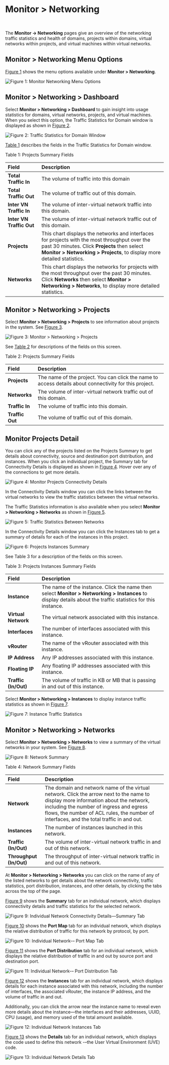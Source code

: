 # Monitor &gt; Networking

 

<div id="intro">

<div class="mini-toc-intro">

The **Monitor -&gt; Networking** pages give an overview of the
networking traffic statistics and health of domains, projects within
domains, virtual networks within projects, and virtual machines within
virtual networks.

</div>

</div>

## Monitor &gt; Networking Menu Options

[Figure 1](monitoring-networking-vnc.html#monitor-networking-menu) shows
the menu options available under **Monitor &gt; Networking**.

![Figure 1: Monitor Networking Menu Options](images/64512.gif)

## Monitor &gt; Networking &gt; Dashboard

Select **Monitor &gt; Networking &gt; Dashboard** to gain insight into
usage statistics for domains, virtual networks, projects, and virtual
machines. When you select this option, the Traffic Statistics for Domain
window is displayed as shown in
[Figure 2](monitoring-networking-vnc.html#traf-stat-dom-win).

![Figure 2: Traffic Statistics for Domain Window](images/s041588.gif)

[Table 1](monitoring-networking-vnc.html#prog-sum-tabl) describes the
fields in the Traffic Statistics for Domain window.

Table 1: Projects Summary Fields

| Field                    | Description                                                                                                                                                                                                                    |
|:-------------------------|:-------------------------------------------------------------------------------------------------------------------------------------------------------------------------------------------------------------------------------|
| **Total Traffic In**     | The volume of traffic into this domain                                                                                                                                                                                         |
| **Total Traffic Out**    | The volume of traffic out of this domain.                                                                                                                                                                                      |
| **Inter VN Traffic In**  | The volume of inter-virtual network traffic into this domain.                                                                                                                                                                  |
| **Inter VN Traffic Out** | The volume of inter-virtual network traffic out of this domain.                                                                                                                                                                |
| **Projects**             | This chart displays the networks and interfaces for projects with the most throughput over the past 30 minutes. Click **Projects** then select **Monitor &gt; Networking &gt; Projects**, to display more detailed statistics. |
| **Networks**             | This chart displays the networks for projects with the most throughput over the past 30 minutes. Click **Networks** then select **Monitor &gt; Networking &gt; Networks**, to display more detailed statistics.                |

## Monitor &gt; Networking &gt; Projects

Select **Monitor &gt; Networking &gt; Projects** to see information
about projects in the system. See
[Figure 3](monitoring-networking-vnc.html#project-statistics).

![Figure 3: Monitor &gt; Networking &gt; Projects](images/s041589.gif)

See [Table 2](monitoring-networking-vnc.html#monitor-proj-table) for
descriptions of the fields on this screen.

Table 2: Projects Summary Fields

| Field           | Description                                                                                            |
|:----------------|:-------------------------------------------------------------------------------------------------------|
| **Projects**    | The name of the project. You can click the name to access details about connectivity for this project. |
| **Networks**    | The volume of inter-virtual network traffic out of this domain.                                        |
| **Traffic In**  | The volume of traffic into this domain.                                                                |
| **Traffic Out** | The volume of traffic out of this domain.                                                              |

## Monitor Projects Detail

You can click any of the projects listed on the Projects Summary to get
details about connectivity, source and destination port distribution,
and instances. When you click an individual project, the Summary tab for
Connectivity Details is displayed as shown in
[Figure 4](monitoring-networking-vnc.html#mon-proj-con-det). Hover over
any of the connections to get more details.

![Figure 4: Monitor Projects Connectivity Details](images/s041846.gif)

In the Connectivity Details window you can click the links between the
virtual networks to view the traffic statistics between the virtual
networks.

The Traffic Statistics information is also available when you select
**Monitor &gt; Networking &gt; Networks** as shown in
[Figure 5](monitoring-networking-vnc.html#traf-stats-bt-nets).

![Figure 5: Traffic Statistics Between Networks](images/s041590.gif)

In the Connectivity Details window you can click the Instances tab to
get a summary of details for each of the instances in this project.

![Figure 6: Projects Instances Summary](images/s041593.gif)

See Table 3 for a description of the fields on this screen.

Table 3: Projects Instances Summary Fields

| Field                | Description                                                                                                                                                        |
|:---------------------|:-------------------------------------------------------------------------------------------------------------------------------------------------------------------|
| **Instance**         | The name of the instance. Click the name then select **Monitor &gt; Networking &gt; Instances** to display details about the traffic statistics for this instance. |
| **Virtual Network**  | The virtual network associated with this instance.                                                                                                                 |
| **Interfaces**       | The number of interfaces associated with this instance.                                                                                                            |
| **vRouter**          | The name of the vRouter associated with this instance.                                                                                                             |
| **IP Address**       | Any IP addresses associated with this instance.                                                                                                                    |
| **Floating IP**      | Any floating IP addresses associated with this instance.                                                                                                           |
| **Traffic (In/Out)** | The volume of traffic in KB or MB that is passing in and out of this instance.                                                                                     |

Select **Monitor &gt; Networking &gt; Instances** to display instance
traffic statistics as shown in
[Figure 7](monitoring-networking-vnc.html#inst-traf-stats).

![Figure 7: Instance Traffic Statistics](images/s041595.gif)

## Monitor &gt; Networking &gt; Networks

Select **Monitor &gt; Networking &gt; Networks** to view a summary of
the virtual networks in your system. See
[Figure 8](monitoring-networking-vnc.html#network-summ).

![Figure 8: Network Summary](images/s041873.gif)

Table 4: Network Summary Fields

| Field                   | Description                                                                                                                                                                                                                                                                |
|:------------------------|:---------------------------------------------------------------------------------------------------------------------------------------------------------------------------------------------------------------------------------------------------------------------------|
| **Network**             | The domain and network name of the virtual network. Click the arrow next to the name to display more information about the network, including the number of ingress and egress flows, the number of ACL rules, the number of interfaces, and the total traffic in and out. |
| **Instances**           | The number of instances launched in this network.                                                                                                                                                                                                                          |
| **Traffic (In/Out)**    | The volume of inter-virtual network traffic in and out of this network.                                                                                                                                                                                                    |
| **Throughput (In/Out)** | The throughput of inter-virtual network traffic in and out of this network.                                                                                                                                                                                                |

At **Monitor &gt; Networking &gt; Networks** you can click on the name
of any of the listed networks to get details about the network
connectivity, traffic statistics, port distribution, instances, and
other details, by clicking the tabs across the top of the page.

[Figure 9](monitoring-networking-vnc.html#connect-summ) shows the
**Summary** tab for an individual network, which displays connectivity
details and traffic statistics for the selected network.

![Figure 9: Individual Network Connectivity Details—Summary
Tab](images/s041874.gif)

[Figure 10](monitoring-networking-vnc.html#port-map) shows the **Port
Map** tab for an individual network, which displays the relative
distribution of traffic for this network by protocol, by port.

![Figure 10: Individual Network-– Port Map Tab](images/s041875.gif)

[Figure 11](monitoring-networking-vnc.html#port-dist) shows the **Port
Distribution** tab for an individual network, which displays the
relative distribution of traffic in and out by source port and
destination port.

![Figure 11: Individual Network-– Port Distribution
Tab](images/s041876.gif)

[Figure 12](monitoring-networking-vnc.html#netw-inst) shows the
**Instances** tab for an individual network, which displays details for
each instance associated with this network, including the number of
interfaces, the associated vRouter, the instance IP address, and the
volume of traffic in and out.

Additionally, you can click the arrow near the instance name to reveal
even more details about the instance—the interfaces and their addresses,
UUID, CPU (usage), and memory used of the total amount available.

![Figure 12: Individual Network Instances Tab](images/s041877.gif)

[Figure 13](monitoring-networking-vnc.html#ind-net-det-tab) shows the
**Details** tab for an individual network, which displays the code used
to define this network -–the User Virtual Environment (UVE) code.

![Figure 13: Individual Network Details Tab](images/s041878.gif)

 
